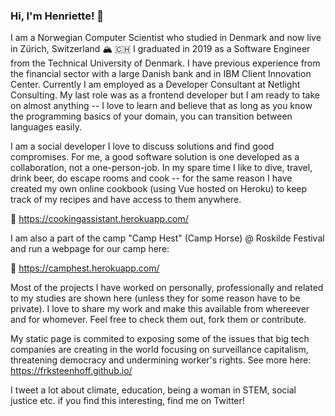 ### Hi, I'm Henriette! :wave:

I am a Norwegian Computer Scientist who studied in Denmark and now live in Zürich, Switzerland 🏔️ 🇨🇭 I graduated in 2019 as a Software Engineer from the Technical University of Denmark. I have previous experience from the financial sector with a large Danish bank and in IBM Client Innovation Center. Currently I am employed as a Developer Consultant at Netlight Consulting. My last role was as a frontend developer but I am ready to take on almost anything -- I love to learn and believe that as long as you know the programming basics of your domain, you can transition between languages easily. 

I am a social developer I love to discuss solutions and find good compromises. For me, a good software solution is one developed as a collaboration, not a one-person-job. In my spare time I like to dive, travel, drink beer, do escape rooms and cook -- for the same reason I have created my own online cookbook (using Vue hosted on Heroku) to keep track of my recipes and have access to them anywhere.

🍲 https://cookingassistant.herokuapp.com/

I am also a part of the camp "Camp Hest" (Camp Horse) @ Roskilde Festival and run a webpage for our camp here:

🐎 https://camphest.herokuapp.com/


Most of the projects I have worked on personally, professionally and related to my studies are shown here (unless they for some reason have to be private). I love to share my work and make this available from whereever and for whomever. Feel free to check them out, fork them or contribute.

My static page is commited to exposing some of the issues that big tech companies are creating in the world focusing on surveillance capitalism, threatening democracy and undermining worker's rights. See more here: https://frksteenhoff.github.io/

I tweet a lot about climate, education, being a woman in STEM, social justice etc. if you find this interesting, find me on Twitter!
